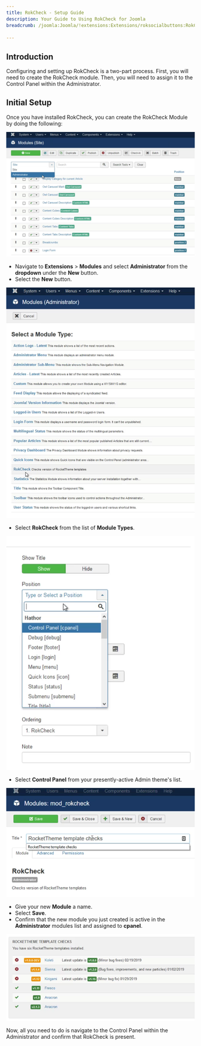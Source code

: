 ```yaml
---
title: RokCheck - Setup Guide
description: Your Guide to Using RokCheck for Joomla
breadcrumb: /joomla:Joomla/!extensions:Extensions/roksocialbuttons:RokCheck

---
```


Introduction
-----

Configuring and setting up RokCheck is a two-part process. First, you will need to create the RokCheck module. Then, you will need to assign it to the Control Panel within the Administrator.

Initial Setup
-----

Once you have installed RokCheck, you can create the RokCheck Module by doing the following:

![RokCheck](assets/rokcheck_3.png)

* Navigate to **Extensions** > **Modules** and select **Administrator** from the **dropdown** under the **New** button.
* Select the **New** button.

![RokCheck](assets/rokcheck_4.png)

* Select **RokCheck** from the list of **Module Types**.

![RokCheck](assets/rokcheck_5.png)

* Select **Control Panel** from your presently-active Admin theme's list.

![RokCheck](assets/rokcheck_6.png)

* Give your new **Module** a name.
* Select **Save**.
* Confirm that the new module you just created is active in the **Administrator** modules list and assigned to **cpanel**.

![RokCheck](assets/rokcheck.png)

Now, all you need to do is navigate to the Control Panel within the Administrator and confirm that RokCheck is present.
